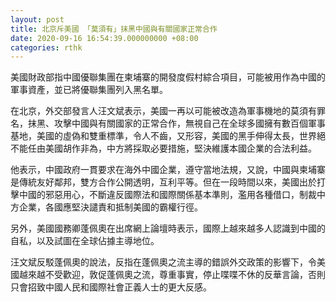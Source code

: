 ```yaml
---
layout: post
title: 北京斥美國 「莫須有」抹黑中國與有關國家正常合作
date: 2020-09-16 16:54:39.000000000 +08:00
categories: rthk
---
```


美國財政部指中國優聯集團在柬埔寨的開發度假村綜合項目，可能被用作為中國的軍事資產，並已將優聯集團列入黑名單。

在北京，外交部發言人汪文斌表示，美國一再以可能被改造為軍事機地的莫須有罪名，抹黑、攻擊中國與有關國家的正常合作，無視自己在全球多國擁有數百個軍事基地，美國的虛偽和雙重標準，令人不齒，又形容，美國的黑手伸得太長，世界絕不能任由美國胡作非為，中方將採取必要措施，堅決維護本國企業的合法利益。

他表示，中國政府一貫要求在海外中國企業，遵守當地法規，又說，中國與柬埔寨是傳統友好鄰邦，雙方合作公開透明，互利平等。但在一段時間以來，美國出於打擊中國的邪惡用心，不斷違反國際法和國際關係基本準則，濫用各種借口，制裁中方企業，各國應堅決譴責和抵制美國的霸權行徑。

另外，美國國務卿蓬佩奧在出席網上論壇時表示，國際上越來越多人認識到中國的自私，以及試圖在全球佔據主導地位。

汪文斌反駁蓬佩奧的說法，反指在蓬佩奧之流主導的錯誤外交政策的影響下，令美國越來越不受歡迎，敦促蓬佩奧之流，尊重事實，停止喋喋不休的反華言論，否則只會招致中國人民和國際社會正義人士的更大反感。
